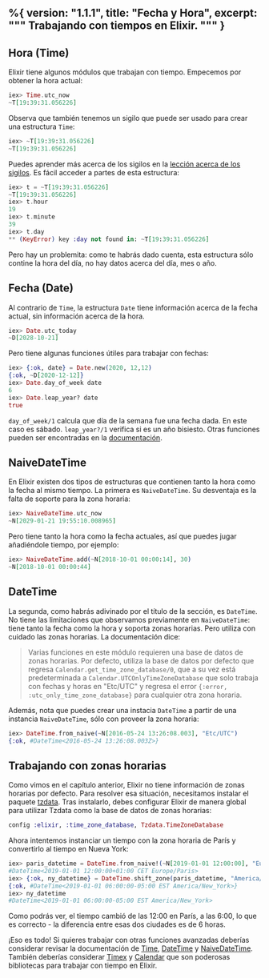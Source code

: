 %{
  version: "1.1.1",
  title: "Fecha y Hora",
  excerpt: """
  Trabajando con tiempos en Elixir.
  """
}
---

## Hora (Time)

Elixir tiene algunos módulos que trabajan con tiempo.
Empecemos por obtener la hora actual:

```elixir
iex> Time.utc_now
~T[19:39:31.056226]
```

Observa que también tenemos un sigilo que puede ser usado para crear una estructura `Time`:

```elixir
iex> ~T[19:39:31.056226]
~T[19:39:31.056226]
```

Puedes aprender más acerca de los sigilos en la [lección acerca de los sigilos](/es/lessons/basics/sigils).
Es fácil acceder a partes de esta estructura:

```elixir
iex> t = ~T[19:39:31.056226]
~T[19:39:31.056226]
iex> t.hour
19
iex> t.minute
39
iex> t.day
** (KeyError) key :day not found in: ~T[19:39:31.056226]
```

Pero hay un problemita: como te habrás dado cuenta, esta estructura sólo contine la hora del día, no hay datos acerca del día, mes o año.

## Fecha (Date)

Al contrario de `Time`, la estructura `Date` tiene información acerca de la fecha actual, sin información acerca de la hora.

```elixir
iex> Date.utc_today
~D[2028-10-21]
```

Pero tiene algunas funciones útiles para trabajar con fechas:

```elixir
iex> {:ok, date} = Date.new(2020, 12,12)
{:ok, ~D[2020-12-12]}
iex> Date.day_of_week date
6
iex> Date.leap_year? date
true
```

`day_of_week/1` calcula que día de la semana fue una fecha dada. En este caso es sábado.
`leap_year?/1` verifica si es un año bisiesto.
Otras funciones pueden ser encontradas en la [documentación](https://hexdocs.pm/elixir/Date.html).

## NaiveDateTime

En Elixir existen dos tipos de estructuras que contienen tanto la hora como la fecha al mismo tiempo.
La primera es `NaiveDateTime`.
Su desventaja es la falta de soporte para la zona horaria:

```elixir
iex> NaiveDateTime.utc_now
~N[2029-01-21 19:55:10.008965]
```

Pero tiene tanto la hora como la fecha actuales, así que puedes jugar añadiéndole tiempo, por ejemplo:

```elixir
iex> NaiveDateTime.add(~N[2018-10-01 00:00:14], 30)
~N[2018-10-01 00:00:44]
```

## DateTime

La segunda, como habrás adivinado por el título de la sección, es `DateTime`.
No tiene las limitaciones que observamos previamente en `NaiveDateTime`: tiene tanto la fecha como la hora y soporta zonas horarias.
Pero utiliza con cuidado las zonas horarias. La documentación dice:

> Varias funciones en este módulo requieren una base de datos de zonas horarias. Por defecto, utiliza la base de datos por defecto que regresa `Calendar.get_time_zone_database/0`, que a su vez está predeterminada a `Calendar.UTCOnlyTimeZoneDatabase` que solo trabaja con fechas y horas en "Etc/UTC" y regresa el error `{:error, :utc_only_time_zone_database}` para cualquier otra zona horaria.

Además, nota que puedes crear una instacia `DateTime` a partir de una instancia `NaiveDateTime`, sólo con proveer la zona horaria:

```elixir
iex> DateTime.from_naive(~N[2016-05-24 13:26:08.003], "Etc/UTC")
{:ok, #DateTime<2016-05-24 13:26:08.003Z>}
```

## Trabajando con zonas horarias

Como vimos en el capítulo anterior, Elixir no tiene información de zonas horarias por defecto.
Para resolver esa situación, necesitamos instalar el paquete [tzdata](https://github.com/lau/tzdata).
Tras instalarlo, debes configurar Elixir de manera global para utilizar Tzdata como la base de datos de zonas horarias:

```elixir
config :elixir, :time_zone_database, Tzdata.TimeZoneDatabase
```

Ahora intentemos instanciar un tiempo con la zona horaria de París y convertirlo al tiempo en Nueva York:

```elixir
iex> paris_datetime = DateTime.from_naive!(~N[2019-01-01 12:00:00], "Europe/Paris")
#DateTime<2019-01-01 12:00:00+01:00 CET Europe/Paris>
iex> {:ok, ny_datetime} = DateTime.shift_zone(paris_datetime, "America/New_York")
{:ok, #DateTime<2019-01-01 06:00:00-05:00 EST America/New_York>}
iex> ny_datetime
#DateTime<2019-01-01 06:00:00-05:00 EST America/New_York>
```

Como podrás ver, el tiempo cambió de las 12:00 en París, a las 6:00, lo que es correcto - la diferencia entre esas dos ciudades es de 6 horas.

¡Eso es todo! Si quieres trabajar con otras funciones avanzadas deberías considerar revisar la documentación de [Time](https://hexdocs.pm/elixir/Time.html), [DateTime](https://hexdocs.pm/elixir/DateTime.html) y [NaiveDateTime](https://hexdocs.pm/elixir/NaiveDateTime.html).
También deberías considerar [Timex](https://github.com/bitwalker/timex) y [Calendar](https://github.com/lau/calendar) que son poderosas bibliotecas para trabajar con tiempo en Elixir.
